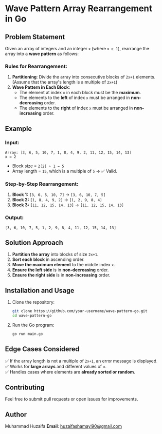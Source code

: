 # Wave Pattern Array Rearrangement in Go

## Problem Statement
Given an array of integers and an integer `x` (where `x ≥ 1`), rearrange the array into a **wave pattern** as follows:

### **Rules for Rearrangement:**
1. **Partitioning**: Divide the array into consecutive blocks of `2x+1` elements. (Assume that the array's length is a multiple of `2x+1`)
2. **Wave Pattern in Each Block**:
   - The element at index `x` in each block must be the **maximum**.
   - The elements to the **left** of index `x` must be arranged in **non-decreasing** order.
   - The elements to the **right** of index `x` must be arranged in **non-increasing** order.

## **Example**
### **Input:**
```plaintext
Array: [3, 6, 5, 10, 7, 1, 8, 4, 9, 2, 11, 12, 15, 14, 13]
x = 2
```
- Block size = `2(2) + 1 = 5`
- Array length = `15`, which is a multiple of `5` → ✅ Valid.

### **Step-by-Step Rearrangement:**
1. **Block 1:** `[3, 6, 5, 10, 7]` → `[3, 6, 10, 7, 5]`
2. **Block 2:** `[1, 8, 4, 9, 2]` → `[1, 2, 9, 8, 4]`
3. **Block 3:** `[11, 12, 15, 14, 13]` → `[11, 12, 15, 14, 13]`

### **Output:**
```plaintext
[3, 6, 10, 7, 5, 1, 2, 9, 8, 4, 11, 12, 15, 14, 13]
```

## **Solution Approach**
1. **Partition the array** into blocks of size `2x+1`.
2. **Sort each block** in ascending order.
3. **Move the maximum element** to the middle index `x`.
4. **Ensure the left side** is in **non-decreasing** order.
5. **Ensure the right side** is in **non-increasing** order.

## **Installation and Usage**
1. Clone the repository:
   ```sh
   git clone https://github.com/your-username/wave-pattern-go.git
   cd wave-pattern-go
   ```

2. Run the Go program:
   ```sh
   go run main.go
   ```


## **Edge Cases Considered**
✅ If the array length is not a multiple of `2x+1`, an error message is displayed.  
✅ Works for **large arrays** and different values of `x`.  
✅ Handles cases where elements are **already sorted or random**.

## **Contributing**
Feel free to submit pull requests or open issues for improvements.

## **Author**
Muhammad Huzaifa
**Email**: huzaifashamayl90@gmail.com


